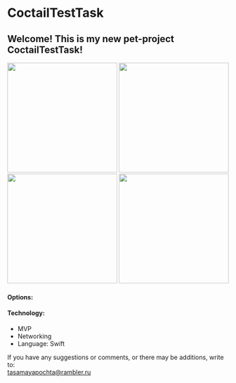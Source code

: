 # CoctailTestTask

## Welcome! This is my new pet-project CoctailTestTask!
<img src="https://github.com/TotSamiiAnatolii/CoctailTestTask/assets/95617906/cd0056bb-755e-41c7-a779-70d2cc64510f" width="250" /> <img src="https://user-images.githubusercontent.com/95617906/200814352-5c3114c9-402a-4f5b-97ab-c225767f6b99.jpg" width="250" /> <img src="https://user-images.githubusercontent.com/95617906/200814386-61336243-cd1c-46d2-b36c-91f94367b2b8.jpg" width="250" /> <img src="https://user-images.githubusercontent.com/95617906/200814569-f00d473c-6715-48fa-af26-49b9029b2e9b.jpg" width="250" />


#### Options:


#### Technology:
* MVP
* Networking
* Language: Swift

If you have any suggestions or comments, or there may be additions, write to:  
tasamayapochta@rambler.ru
